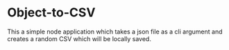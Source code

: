 # Object-to-CSV
This a simple node application which takes a json file as a cli argument and creates a random CSV which will be locally saved.
